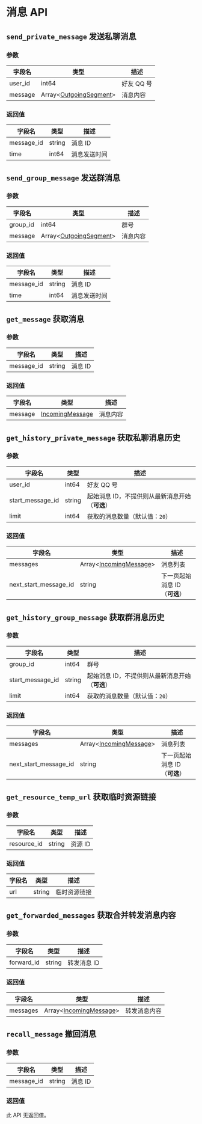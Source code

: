 # 消息 API

## `send_private_message` 发送私聊消息

### 参数

| 字段名 | 类型 | 描述 |
| --- | --- | --- |
| user_id | int64 | 好友 QQ 号 |
| message | Array<[OutgoingSegment](../struct/OutgoingSegment.md)> | 消息内容 |

### 返回值

| 字段名 | 类型 | 描述 |
| --- | --- | --- |
| message_id | string | 消息 ID |
| time | int64 | 消息发送时间 |

## `send_group_message` 发送群消息

### 参数

| 字段名 | 类型 | 描述 |
| --- | --- | --- |
| group_id | int64 | 群号 |
| message | Array<[OutgoingSegment](../struct/OutgoingSegment.md)> | 消息内容 |

### 返回值

| 字段名 | 类型 | 描述 |
| --- | --- | --- |
| message_id | string | 消息 ID |
| time | int64 | 消息发送时间 |

## `get_message` 获取消息

### 参数

| 字段名 | 类型 | 描述 |
| --- | --- | --- |
| message_id | string | 消息 ID |

### 返回值

| 字段名 | 类型 | 描述 |
| --- | --- | --- |
| message | [IncomingMessage](../struct/IncomingMessage.md) | 消息内容 |

## `get_history_private_message` 获取私聊消息历史

### 参数

| 字段名 | 类型 | 描述 |
| --- | --- | --- |
| user_id | int64 | 好友 QQ 号 |
| start_message_id | string | 起始消息 ID，不提供则从最新消息开始（**可选**） |
| limit | int64 | 获取的消息数量（默认值：`20`） |

### 返回值

| 字段名 | 类型 | 描述 |
| --- | --- | --- |
| messages | Array<[IncomingMessage](../struct/IncomingMessage.md)> | 消息列表 |
| next_start_message_id | string | 下一页起始消息 ID（**可选**） |

## `get_history_group_message` 获取群消息历史

### 参数

| 字段名 | 类型 | 描述 |
| --- | --- | --- |
| group_id | int64 | 群号 |
| start_message_id | string | 起始消息 ID，不提供则从最新消息开始（**可选**） |
| limit | int64 | 获取的消息数量（默认值：`20`） |

### 返回值

| 字段名 | 类型 | 描述 |
| --- | --- | --- |
| messages | Array<[IncomingMessage](../struct/IncomingMessage.md)> | 消息列表 |
| next_start_message_id | string | 下一页起始消息 ID（**可选**） |

## `get_resource_temp_url` 获取临时资源链接

### 参数

| 字段名 | 类型 | 描述 |
| --- | --- | --- |
| resource_id | string | 资源 ID |

### 返回值

| 字段名 | 类型 | 描述 |
| --- | --- | --- |
| url | string | 临时资源链接 |

## `get_forwarded_messages` 获取合并转发消息内容

### 参数

| 字段名 | 类型 | 描述 |
| --- | --- | --- |
| forward_id | string | 转发消息 ID |

### 返回值

| 字段名 | 类型 | 描述 |
| --- | --- | --- |
| messages | Array<[IncomingMessage](../struct/IncomingMessage.md)> | 转发消息内容 |

## `recall_message` 撤回消息

### 参数

| 字段名 | 类型 | 描述 |
| --- | --- | --- |
| message_id | string | 消息 ID |

### 返回值

此 API 无返回值。
